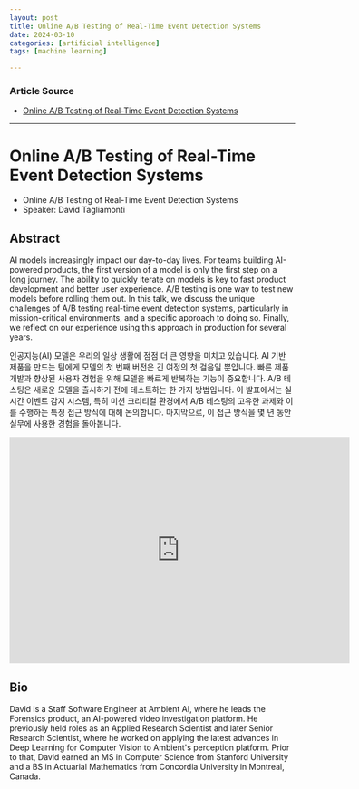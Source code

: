 ```yaml
---
layout: post
title: Online A/B Testing of Real-Time Event Detection Systems
date: 2024-03-10
categories: [artificial intelligence]
tags: [machine learning]

---
```


### Article Source


* [Online A/B Testing of Real-Time Event Detection Systems](https://www.youtube.com/watch?v=EOxxJYF1DI8&list=PLSrTvUm384I9PV10koj_cqit9OfbJXEkq&index=91)

---

# Online A/B Testing of Real-Time Event Detection Systems

* Online A/B Testing of Real-Time Event Detection Systems
* Speaker: David Tagliamonti

## Abstract
AI models increasingly impact our day-to-day lives. For teams building AI-powered products, the first version of a model is only the first step on a long journey. The ability to quickly iterate on models is key to fast product development and better user experience. A/B testing is one way to test new models before rolling them out. In this talk, we discuss the unique challenges of A/B testing real-time event detection systems, particularly in mission-critical environments, and a specific approach to doing so. Finally, we reflect on our experience using this approach in production for several years.

인공지능(AI) 모델은 우리의 일상 생활에 점점 더 큰 영향을 미치고 있습니다. AI 기반 제품을 만드는 팀에게 모델의 첫 번째 버전은 긴 여정의 첫 걸음일 뿐입니다. 빠른 제품 개발과 향상된 사용자 경험을 위해 모델을 빠르게 반복하는 기능이 중요합니다. A/B 테스팅은 새로운 모델을 출시하기 전에 테스트하는 한 가지 방법입니다. 이 발표에서는 실시간 이벤트 감지 시스템, 특히 미션 크리티컬 환경에서 A/B 테스팅의 고유한 과제와 이를 수행하는 특정 접근 방식에 대해 논의합니다. 마지막으로, 이 접근 방식을 몇 년 동안 실무에 사용한 경험을 돌아봅니다.

<iframe width="600" height="400" src="https://www.youtube.com/embed/EOxxJYF1DI8?si=wRkyi1e4SSbZVj4l" title="YouTube video player" frameborder="0" allow="accelerometer; autoplay; clipboard-write; encrypted-media; gyroscope; picture-in-picture; web-share" allowfullscreen></iframe>

## Bio
David is a Staff Software Engineer at Ambient AI, where he leads the Forensics product, an AI-powered video investigation platform. He previously held roles as an Applied Research Scientist and later Senior Research Scientist, where he worked on applying the latest advances in Deep Learning for Computer Vision to Ambient's perception platform. Prior to that, David earned an MS in Computer Science from Stanford University and a BS in Actuarial Mathematics from Concordia University in Montreal, Canada.
